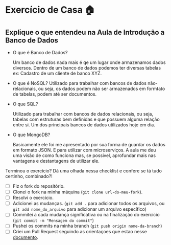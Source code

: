 # Exercício de Casa 🏠 

## Explique o que entendeu na Aula de Introdução a Banco de Dados

- O que é Banco de Dados? 

    Um banco de dados nada mais é qe um lugar onde armazenamos dados diversos. Dentro de um banco de dados podemos ter diversas tabelas ex: Cadastro de um cliente de banco XYZ.

- O que é NoSQL?
    Utilizado para trabalhar com bancos de dados não-relacionais, ou seja, os dados podem não ser armazenados em formtato de tabelas, podem até ser documentos.


- O que SQL?

    Utilizado para trabalhar com bancos de dados relacionais, ou seja, tabelas com estruturas bem definidas e que possuem alguma relação entre si. Um dos principais bancos de dados utilizados hoje em dia. 


- O que MongoDB?

    Basicamente ele foi me apresentado por sua forma de guardar os dados em formato JSON. E para utilizar com microserviços. A aula me deu uma visão de como funciona mas, se possivel, aprofundar mais nas vantagens e destantagens de utilizar ele. 

Terminou o exercício? Dá uma olhada nessa checklist e confere se tá tudo certinho, combinado?!

- [ ] Fiz o fork do repositório.
- [ ] Clonei o fork na minha máquina (`git clone url-do-meu-fork`).
- [ ] Resolvi o exercício.
- [ ] Adicionei as mudanças. (`git add .` para adicionar todos os arquivos, ou `git add nome_do_arquivo` para adicionar um arquivo específico)
- [ ] Commitei a cada mudança significativa ou na finalização do exercício (`git commit -m "Mensagem do commit"`)
- [ ] Pushei os commits na minha branch (`git push origin nome-da-branch`)
- [ ] Criei um Pull Request seguindo as orientaçoes que estao nesse [documento](/exercicios/para-casa/instrucoes-pull-request.md).